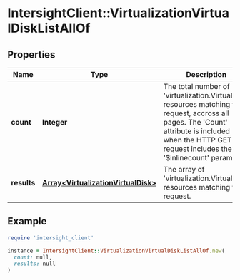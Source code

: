 # IntersightClient::VirtualizationVirtualDiskListAllOf

## Properties

| Name | Type | Description | Notes |
| ---- | ---- | ----------- | ----- |
| **count** | **Integer** | The total number of &#39;virtualization.VirtualDisk&#39; resources matching the request, accross all pages. The &#39;Count&#39; attribute is included when the HTTP GET request includes the &#39;$inlinecount&#39; parameter. | [optional] |
| **results** | [**Array&lt;VirtualizationVirtualDisk&gt;**](VirtualizationVirtualDisk.md) | The array of &#39;virtualization.VirtualDisk&#39; resources matching the request. | [optional] |

## Example

```ruby
require 'intersight_client'

instance = IntersightClient::VirtualizationVirtualDiskListAllOf.new(
  count: null,
  results: null
)
```

